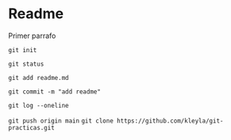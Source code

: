 # Readme

Primer parrafo

`git init`

`git status`

`git add readme.md`

`git commit -m "add readme" `

`git log --oneline`

`git push origin main`
`git clone https://github.com/kleyla/git-practicas.git`
